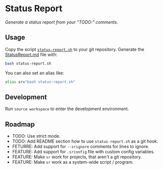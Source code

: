 # Status Report

*Generate a status report from your "TODO:" comments.*

## Usage

Copy the script [`status-report.sh`](status-report.sh) to your
git repository. Generate the [StatusReport.md](StatusReport.md) file with:

```bash
bash status-report.sh
```

You can also set an alias like:

```bash
alias sr="bash status-report.sh"
```

## Development

Run `source workspace` to enter the development environment.

## Roadmap

- TODO: Use strict mode.
- TODO: Add README section how to use `status-report.sh` as a git hook.
- FETURRE: Add support for `--srignore` comments for lines to ignore.
- FEATURE: Add support for `.srconfig` file with custom config variables.
- FEATURE: Make `sr` work for projects, that aren't a git repository.
- FEATURE: Make `sr` work as a system-wide script / program.


